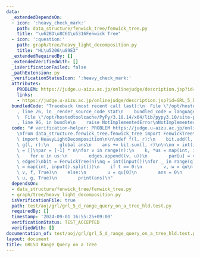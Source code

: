 ```yaml
---
data:
  _extendedDependsOn:
  - icon: ':heavy_check_mark:'
    path: data_structure/fenwick_tree/fenwick_tree.py
    title: "\u62BD\u8C61\u5316Fenwick Tree"
  - icon: ':question:'
    path: graph/tree/heavy_light_decomposition.py
    title: "HL\u5206\u89E3"
  _extendedRequiredBy: []
  _extendedVerifiedWith: []
  _isVerificationFailed: false
  _pathExtension: py
  _verificationStatusIcon: ':heavy_check_mark:'
  attributes:
    PROBLEM: https://judge.u-aizu.ac.jp/onlinejudge/description.jsp?id=GRL_5_D
    links:
    - https://judge.u-aizu.ac.jp/onlinejudge/description.jsp?id=GRL_5_D
  bundledCode: "Traceback (most recent call last):\n  File \"/opt/hostedtoolcache/PyPy/3.10.14/x64/lib/pypy3.10/site-packages/onlinejudge_verify/documentation/build.py\"\
    , line 76, in _render_source_code_stat\n    bundled_code = language.bundle(\n\
    \  File \"/opt/hostedtoolcache/PyPy/3.10.14/x64/lib/pypy3.10/site-packages/onlinejudge_verify/languages/python.py\"\
    , line 96, in bundle\n    raise NotImplementedError\nNotImplementedError\n"
  code: "# verification-helper: PROBLEM https://judge.u-aizu.ac.jp/onlinejudge/description.jsp?id=GRL_5_D\n\
    \nfrom data_structure.fenwick_tree.fenwick_tree import FenwickTree\nfrom graph.tree.heavy_light_decomposition\
    \ import HeavyLightDecomposition\n\n\ndef f(l, r):\n    bit.add(l, w)\n\n\ndef\
    \ g(l, r):\n    global ans\n    ans += bit.sum(l, r)\n\n\nn = int(input())\nedges\
    \ = []\npar = [-1] * n\nfor v in range(n):\n    k, *us = map(int, input().split())\n\
    \    for u in us:\n        edges.append((v, u))\n        par[u] = v\nT = HeavyLightDecomposition(n,\
    \ edges)\nbit = FenwickTree(n)\nq = int(input())\nfor _ in range(q):\n    t, *qu\
    \ = map(int, input().split())\n    if t == 0:\n        v, w = qu\n        T.path_query(par[v],\
    \ v, f, True)\n    else:\n        u = qu[0]\n        ans = 0\n        T.path_query(0,\
    \ u, g, True)\n        print(ans)\n"
  dependsOn:
  - data_structure/fenwick_tree/fenwick_tree.py
  - graph/tree/heavy_light_decomposition.py
  isVerificationFile: true
  path: test/aoj/grl/grl_5_d_range_query_on_a_tree_hld.test.py
  requiredBy: []
  timestamp: '2024-09-01 16:55:25+09:00'
  verificationStatus: TEST_ACCEPTED
  verifiedWith: []
documentation_of: test/aoj/grl/grl_5_d_range_query_on_a_tree_hld.test.py
layout: document
title: GRL5D Range Query on a Tree
---
```


